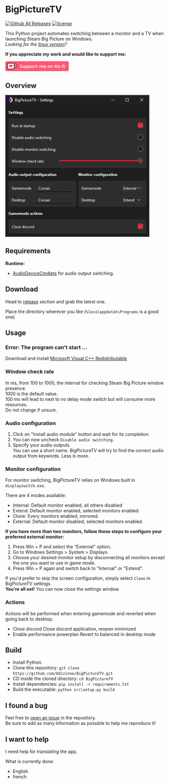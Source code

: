 # BigPictureTV
[![Github All Releases](https://img.shields.io/github/downloads/odizinne/bigpicturetv-python/total.svg)]()
[![license](https://img.shields.io/github/license/odizinne/bigpicturetv)]()

This Python project automates switching between a monitor and a TV when launching Steam Big Picture on Windows.  
*Looking for the [linux version](https://github.com/Odizinne/BigpictureTV-Linux)?*

**If you appreciate my work and would like to support me:**

<a href="https://ko-fi.com/odizinne">
  <img src="assets/kofi_button_red.png" alt="Ko-fi" width="200" height="auto">
</a>

## Overview

![image](assets/screenshot.png)

## Requirements

**Runtime:**
- [AudioDeviceCmdlets](https://github.com/frgnca/AudioDeviceCmdlets) for audio output switching.
 
## Download

Head to [release](https://github.com/Odizinne/BigPictureTV-Python/releases/latest) section and grab the latest one.

Place the directory wherever you like (`%localappdata%\Programs` is a good one)

## Usage

### Error: The program can't start ...

Download and install [Microsoft Visual C++ Redistributable](https://aka.ms/vs/17/release/vc_redist.x64.exe)

### Window check rate

In ms, from 100 to 1000, the interval for checking Steam Big Picture window presence.  
1000 is the default value.  
100 ms will lead to next to no delay mode switch but will consume more resources.  
Do not change if unsure.

### Audio configuration

1. Click on "Install audio module" button and wait for its completion.    
2. You can now uncheck `Disable audio switching`.  
3. Specify your audio outputs.  
You can use a short name. BigPictureTV will try to find the correct audio output from keywords. Less is more.

### Monitor configuration

For monitor switching, BigPictureTV relies on Windows built in `displayswitch.exe`.

There are 4 modes available:
- Internal: Default monitor enabled, all others disabled
- Extend: Default monitor enabled, selected monitors enabled.
- Clone: Every monitors enabled, mirrored.
- External: Default monitor disabled, selected monitors enabled.

**If you have more than two monitors, follow these steps to configure your preferred external monitor:**

1. Press Win + P and select the "External" option.
2. Go to Windows Settings > System > Displays.
3. Choose your desired monitor setup by disconnecting all monitors except the one you want to use in game mode.
4. Press Win + P again and switch back to "Internal" or "Extend".

If you'd prefer to skip the screen configuration, simply select `Clone` in BigPictureTV settings.  
**You're all set!** You can now close the settings window.

### Actions

Actions will be performed when entering gamemode and reverted when going back to desktop.

- Close discord
Close discord application, reopen minimized
- Enable performance powerplan
Revert to balanced in desktop mode

## Build

- Install Python.
- Clone this repository: `git clone https://github.com/Odizinne/BigPictureTV.git`<br/>
- CD inside the cloned directory: `cd BigPictureTV`<br/>
- Install dependencies: `pip install -r requirements.txt`
- Build the executable: `python src\setup.py build`<br/>

## I found a bug

Feel free to [open an issue](https://github.com/Odizinne/BigPictureTV/issues/new) in the repository.  
Be sure to add as many information as possible to help me reproduce it!

## I want to help

I need help for translating the app.

What is currently done:
- English
- french
